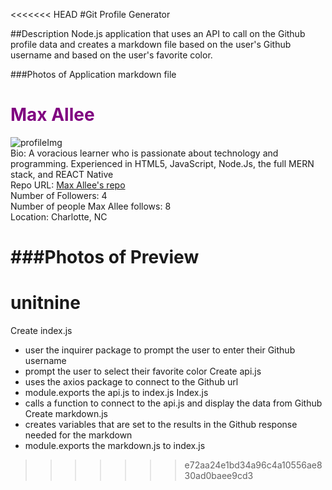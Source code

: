 <<<<<<< HEAD
#Git Profile Generator

##Description
Node.js application that uses an API to call on the Github profile data and creates a markdown file based on the user's Github username and based on the user's favorite color.

###Photos of Application
    markdown file
# <span style='color: purple'>Max Allee</span>  
![profileImg](https://avatars3.githubusercontent.com/u/28030467?v=4)  
Bio: A voracious learner who is passionate about technology and programming. Experienced in HTML5, JavaScript, Node.Js, the full MERN stack, and REACT Native  
Repo URL: [Max Allee's repo](https://github.com/MaxwellAllee)    
Number of Followers: 4  
Number of people Max Allee follows: 8  
Location: Charlotte, NC

###Photos of Preview
=======
# unitnine
Create index.js
  - user the inquirer package to prompt the user to enter their Github username
  - prompt the user to select their favorite color
Create api.js 
  - uses the axios package to connect to the Github url 
  - module.exports the api.js to index.js
Index.js
  - calls a function to connect to the api.js and display the data from Github
Create markdown.js
  - creates variables that are set to the results in the Github response needed for the markdown
  - module.exports the markdown.js to index.js
>>>>>>> e72aa24e1bd34a96c4a10556ae830ad0baee9cd3
